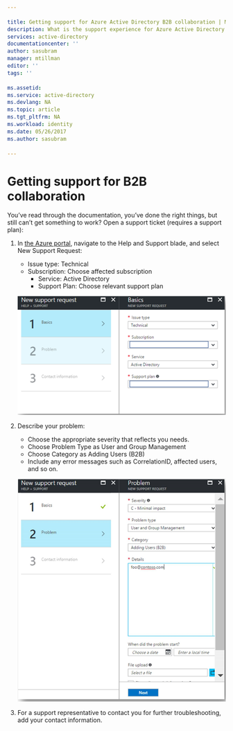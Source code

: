 ```yaml
---

title: Getting support for Azure Active Directory B2B collaboration | Microsoft Docs
description: What is the support experience for Azure Active Directory B2B collaboration?
services: active-directory
documentationcenter: ''
author: sasubram
manager: mtillman
editor: ''
tags: ''

ms.assetid:
ms.service: active-directory
ms.devlang: NA
ms.topic: article
ms.tgt_pltfrm: NA
ms.workload: identity
ms.date: 05/26/2017
ms.author: sasubram

---
```



# Getting support for B2B collaboration

You’ve read through the documentation, you’ve done the right things, but still can’t get something to work? Open a support ticket (requires a support plan):

1. In [the Azure portal](https://portal.azure.com), navigate to the Help and Support blade, and select New Support Request:
   - Issue type: Technical
   - Subscription: Choose affected subscription
     - Service: Active Directory
     - Support Plan: Choose relevant support plan

   ![new support request](media/active-directory-b2b-support/new-support-request.png)

2. Describe your problem:
   - Choose the appropriate severity that reflects you needs.
   - Choose Problem Type as User and Group Management
   - Choose Category as Adding Users (B2B)
   - Include any error messages such as CorrelationID, affected users, and so on.

   ![support ticket problem description](media/active-directory-b2b-support/problem-description.png)

3. For a support representative to contact you for further troubleshooting, add your contact information.
